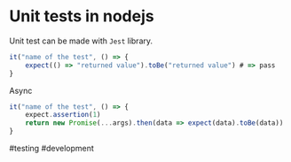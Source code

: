 # Unit tests in nodejs

Unit test can be made with `Jest` library.

```javascript
it("name of the test", () => {
	expect(() => "returned value").toBe("returned value") # => pass
}
```

Async
```javascript
it("name of the test", () => {
	expect.assertion(1)
	return new Promise(...args).then(data => expect(data).toBe(data))
}
```

#testing #development

